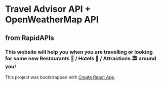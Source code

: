 # Travel Advisor API + OpenWeatherMap API
## from RapidAPIs

### This website will help you when you are travelling or looking for some new Restaurants 🥄 / Hotels 🏨 / Attractions 🏛️ around you!

















This project was bootstrapped with [Create React App](https://github.com/facebook/create-react-app).
